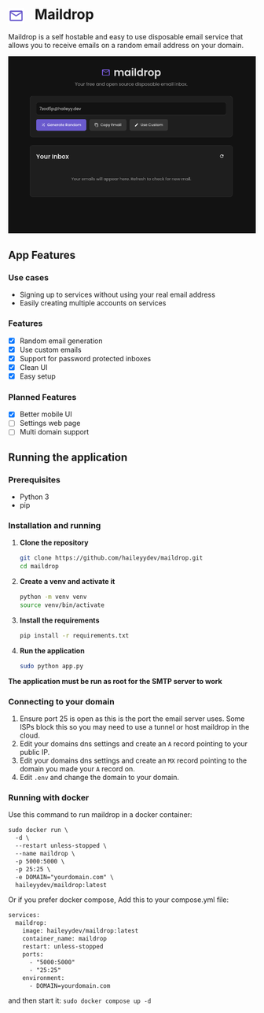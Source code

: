 <h1>
    <img src="pictures/icon.svg" height="32" width="auto" alt="logo" style="vertical-align: middle; margin-right: 15px;">
    Maildrop
</h1>

Maildrop is a self hostable and easy to use disposable email service that allows you to receive emails on a random email address on your domain.  

![App Screenshot](pictures/app.png)

## App Features

### Use cases

- Signing up to services without using your real email address
- Easily creating multiple accounts on services

### Features

- [x] Random email generation
- [x] Use custom emails
- [x] Support for password protected inboxes
- [x] Clean UI
- [x] Easy setup

### Planned Features

- [x] Better mobile UI
- [ ] Settings web page
- [ ] Multi domain support

## Running the application

### Prerequisites

- Python 3
- pip

### Installation and running

1.  **Clone the repository**

    ```bash
    git clone https://github.com/haileyydev/maildrop.git
    cd maildrop
    ```

2.  **Create a venv and activate it**

    ```bash
    python -m venv venv
    source venv/bin/activate
    ```

3.  **Install the requirements**

    ```bash
    pip install -r requirements.txt
    ```

4.  **Run the application**

    ```bash
    sudo python app.py
    ```

**The application must be run as root for the SMTP server to work**

### Connecting to your domain  

1. Ensure port 25 is open as this is the port the email server uses. Some ISPs block this so you may need to use a tunnel or host maildrop in the cloud.
2. Edit your domains dns settings and create an `A` record pointing to your public IP.
3. Edit your domains dns settings and create an `MX` record pointing to the domain you made your `A` record on.
4. Edit `.env` and change the domain to your domain.

### Running with docker

Use this command to run maildrop in a docker container:
```
sudo docker run \
  -d \
  --restart unless-stopped \
  --name maildrop \
  -p 5000:5000 \
  -p 25:25 \
  -e DOMAIN="yourdomain.com" \
  haileyydev/maildrop:latest  
```
Or if you prefer docker compose, Add this to your compose.yml file:
```
services:
  maildrop:
    image: haileyydev/maildrop:latest
    container_name: maildrop
    restart: unless-stopped
    ports:
      - "5000:5000"
      - "25:25"
    environment:
      - DOMAIN=yourdomain.com
```
and then start it: `sudo docker compose up -d`
